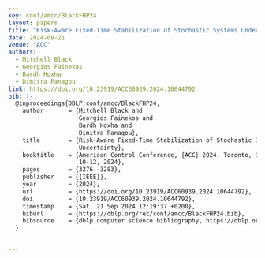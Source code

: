 ```yaml
---
key: conf/amcc/BlackFHP24
layout: papers
title: "Risk-Aware Fixed-Time Stabilization of Stochastic Systems Under Measurement Uncertainty."
date: 2024-09-21
venue: "ACC"
authors:
  - Mitchell Black
  - Georgios Fainekos
  - Bardh Hoxha
  - Dimitra Panagou
link: https://doi.org/10.23919/ACC60939.2024.10644792
bib: |-
  @inproceedings{DBLP:conf/amcc/BlackFHP24,
    author       = {Mitchell Black and
                    Georgios Fainekos and
                    Bardh Hoxha and
                    Dimitra Panagou},
    title        = {Risk-Aware Fixed-Time Stabilization of Stochastic Systems Under Measurement
                    Uncertainty},
    booktitle    = {American Control Conference, {ACC} 2024, Toronto, ON, Canada, July
                    10-12, 2024},
    pages        = {3276--3283},
    publisher    = {{IEEE}},
    year         = {2024},
    url          = {https://doi.org/10.23919/ACC60939.2024.10644792},
    doi          = {10.23919/ACC60939.2024.10644792},
    timestamp    = {Sat, 21 Sep 2024 12:19:37 +0200},
    biburl       = {https://dblp.org/rec/conf/amcc/BlackFHP24.bib},
    bibsource    = {dblp computer science bibliography, https://dblp.org}
  }


---
```

